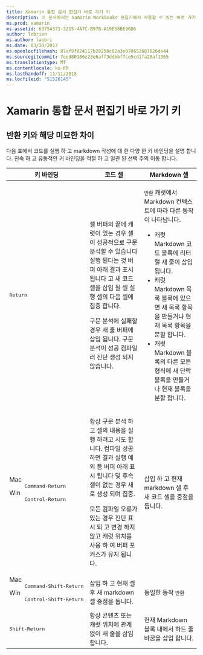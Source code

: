 ```yaml
---
title: Xamarin 통합 문서 편집기 바로 가기 키
description: 이 문서에서는 Xamarin Workbooks 편집기에서 사용할 수 있는 바로 가기 키를 설명 합니다. 특히 반환 키를 사용 하는 다양 한 방법에 살펴봅니다.
ms.prod: xamarin
ms.assetid: 6375A371-3215-4A7C-B97B-A19E58BE96D6
author: lobrien
ms.author: laobri
ms.date: 03/30/2017
ms.openlocfilehash: 87af9f824117b20250c02a3e070652607626de44
ms.sourcegitcommit: 7eed80186e23e6aff3ddbbf7ce5cd1fa20af1365
ms.translationtype: MT
ms.contentlocale: ko-KR
ms.lasthandoff: 11/11/2018
ms.locfileid: "51526145"
---
```

# <a name="xamarin-workbooks-editor-keyboard-shortcuts"></a>Xamarin 통합 문서 편집기 바로 가기 키

## <a name="the-return-key-and-its-nuances"></a>반환 키와 해당 미묘한 차이

다음 표에서 코드를 실행 하 고 markdown 작성에 대 한 다양 한 키 바인딩을 설명 합니다. 친숙 하 고 유동적인 키 바인딩을 적절 하 고 일관 된 선택 주의 이동 합니다.

|키 바인딩|코드 셀|Markdown 셀|
|--- |--- |--- |
|<kbd>Return</kbd>|<p>셀 버퍼의 끝에 캐럿이 있는 경우 셀이 성공적으로 구문 분석할 수 있습니다 실행 된다는 것 버퍼 아래 결과 표시 됩니다 고 새 코드 셀을 삽입 될 셀 실행 셀의 다음 셀에 집중 합니다.</p><p>구문 분석에 실패할 경우 새 줄 버퍼에 삽입 됩니다. 구문 분석이 성공 컴파일러 진단 생성 되지 않습니다.</p>|<p><kbd>반환</kbd> 캐럿에서 Markdown 컨텍스트에 따라 다른 동작이 나타납니다.</p><ul><li>캐럿 Markdown 코드 블록에 리터럴 새 줄이 삽입 됩니다.</li><li>캐럿 Markdown 목록 블록에 있으면 새 목록 항목을 만들거나 현재 목록 항목을 분할 합니다.</li><li>캐럿 Markdown 블록의 다른 모든 형식에 새 단락 블록을 만들거나 현재 블록을 분할 합니다.</li></ul>|
|<dl><dt>Mac</dt><dd><kbd>Command‑Return</kbd></dd><dt>Win</dt><dd><kbd>Control‑Return</kbd></dd></dl>|<p>항상 구문 분석 하 고 셀의 내용을 실행 하려고 시도 합니다. 컴파일 성공 하면 결과 실행 예외 등 버퍼 아래 표시 됩니다 및 후속 셀이 없는 경우 새로 생성 되며 집중.</p><p>모든 컴파일 오류가 있는 경우 진단 표시 되 고 변경 하지 않고 캐럿 위치를 사용 하 여 버퍼 포커스가 유지 됩니다.</p>|삽입 하 고 현재 markdown 셀 후 새 코드 셀을 중점을 둡니다.|
|<dl><dt>Mac</dt><dd><kbd>Command‑Shift‑Return</kbd><dd><dt>Win</dt><dd><kbd>Control‑Shift‑Return</kbd></dd></dl>|삽입 하 고 현재 셀 후 새 markdown 셀 중점을 둡니다.|동일한 동작 <kbd>반환</kbd>|
|<kbd>Shift‑Return</kbd>|항상 콘텐츠 또는 캐럿 위치에 관계 없이 새 줄을 삽입 합니다.|현재 Markdown 블록 내에서 하드 줄 바꿈을 삽입 합니다.|
